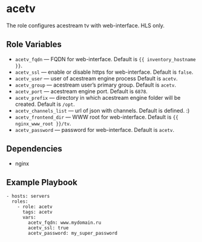 acetv
=========

The role configures acestream tv with web-interface. HLS only.

Role Variables
--------------

* `acetv_fqdn` — FQDN for web-interface. Default is `{{ inventory_hostname }}`.
* `acetv_ssl` — enable or disable https for web-interface. Default is `false`.
* `acetv_user` — user of acestream engine process Default is `acetv`.
* `acetv_group` — acestream user’s primary group. Default is `acetv`.
* `acetv_port` — acestream engine port. Default is `6878`.
* `acetv_prefix` — directory in which acestream engine folder will be created. Default is `/opt`.
* `acetv_channels_list` — url of json with channels. Default is defined. :)
* `acetv_frontend_dir` — WWW root for web-interface. Default is `{{ nginx_www_root }}/tv`.
* `acetv_password` — password for web-interface. Default is `acetv`.

Dependencies
------------

* nginx

Example Playbook
----------------

```
- hosts: servers
  roles:
    - role: acetv
      tags: acetv
      vars:
        acetv_fqdn: www.mydomain.ru
        acetv_ssl: true
        acetv_password: my_super_password
```
